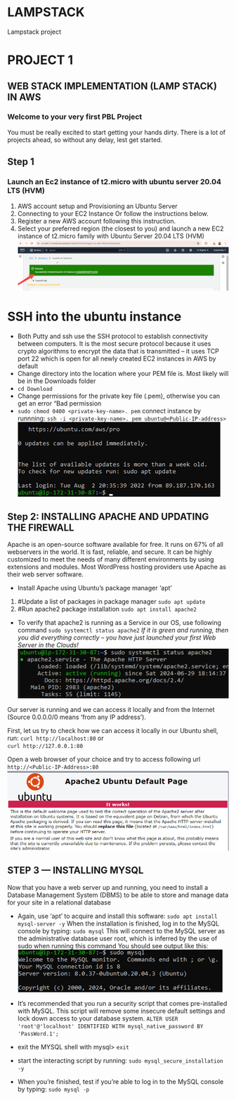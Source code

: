 # LAMPSTACK
Lampstack project
# PROJECT 1
## WEB STACK IMPLEMENTATION (LAMP STACK) IN AWS
### Welcome to your very first PBL Project
You must be really excited to start getting your hands dirty. There is a lot of projects ahead, so without any delay, lest get started.

## Step 1
### Launch an Ec2 instance of t2.micro with ubuntu server 20.04 LTS (HVM)
1.	AWS account setup and Provisioning an Ubuntu Server
2.	Connecting to your EC2 Instance
Or follow the instructions below.
1.	Register a new AWS account following this instruction.
2.	Select your preferred region (the closest to you) and launch a new EC2 instance of t2.micro family with Ubuntu Server 20.04 LTS (HVM)
![screenshot1](./iMAGES/screenshot-20240627-112220.png)
# SSH into the ubuntu instance
-  Both Putty and ssh use the SSH protocol to establish connectivity between computers. It is the most secure protocol because it uses crypto algorithms to encrypt the data that is transmitted – it uses TCP port 22 which is open for all newly created EC2 instances in AWS by default
-	Change directory into the location where your PEM file is. Most likely will be in the Downloads folder
- `cd Download`
- 	Change permissions for the private key file (.pem), otherwise you can get an error “Bad permission
- `sudo chmod 0400 <private-key-name>. pem`
connect instance by runnning:
`ssh -i <private-key-name>. pem ubuntu@<Public-IP-address>`
![screeshot2](./iMAGES/screenshot2.png)


## Step 2: INSTALLING APACHE AND UPDATING THE FIREWALL
Apache is an open-source software available for free. It runs on 67% of all webservers in the world. It is fast, reliable, and secure. It can be highly customized to meet the needs of many different environments by using extensions and modules. Most WordPress hosting providers use Apache as their web server software.
- Install Apache using Ubuntu’s package manager ‘apt’
 1. #Update a list of packages in package manager
`sudo apt update`
2. #Run apache2 package installation
`sudo apt install apache2`
- To verify that apache2 is running as a Service in our OS, use following command
`sudo systemctl status apache2`
*If it is green and running, then you did everything correctly – you have just launched your first Web Server in the Clouds!*
![screenshot4](./iMAGES/screenshot-4.png)

Our server is running and we can access it locally and from the Internet (Source 0.0.0.0/0 means ‘from any IP address’).

First, let us try to check how we can access it locally in our Ubuntu shell, run:
``curl http://localhost:80``
or	
 ``curl http://127.0.0.1:80``

Open a web browser of your choice and try to access following url
``http://<Public-IP-Address>:80``
![APACHE](./iMAGES/Apache.png)

## STEP 3 — INSTALLING MYSQL
Now that you have a web server up and running, you need to install a Database Management System (DBMS) to be able to store and manage data for your site in a relational database

- Again, use ‘apt’ to acquire and install this software:
 `sudo apt install mysql-server -y`
 When the installation is finished, log in to the MySQL console by typing:
 `sudo mysql`
 This will connect to the MySQL server as the administrative database user root, which is inferred by the use of sudo when running this command You should see output like this:
 ![MY SQL](./iMAGES/MY%20SQL.png)

 - It’s recommended that you run a security script that comes pre-installed with MySQL. This script will remove some insecure default settings and lock down access to your database system.
`ALTER USER 'root'@'localhost' IDENTIFIED WITH mysql_native_password BY 'PassWord.1';`
- exit the MYSQL shell with mysql> `exit` 
- start the interacting script by running:
`sudo mysql_secure_installation -y`

- When you’re finished, test if you’re able to log in to the MySQL console by typing:
 `sudo mysql -p`

 
